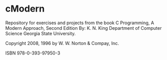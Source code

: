 # cModern

Repository for exercises and projects from the book 
C Programming, A Modern Approach, Second Edition
By: K. N. King
Department of Computer Science
Georgia State University.

Copyright 2008, 1996 by W. W. Norton & Compay, Inc.

ISBN 978-0-393-97950-3
